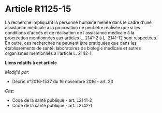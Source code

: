# Article R1125-15

La recherche impliquant la personne humaine menée dans le cadre d'une assistance médicale à la procréation ne peut être
réalisée que si les conditions d'accès et de réalisation de l'assistance médicale à la procréation mentionnées aux articles
L. 2141-2 à L. 2141-12 sont respectées. En outre, ces recherches ne peuvent être pratiquées que dans les établissements de
santé, laboratoires de biologie médicale et autres organismes mentionnés à l'article L. 2142-1.

**Liens relatifs à cet article**

_Modifié par_:

  - Décret n°2016-1537 du 16 novembre 2016 - art. 23

_Cite_:

  - Code de la santé publique - art. L2141-2
  - Code de la santé publique - art. L2142-1
